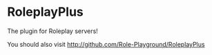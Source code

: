 # RoleplayPlus
The plugin for Roleplay servers!

You should also visit
http://github.com/Role-Playground/RoleplayPlus
